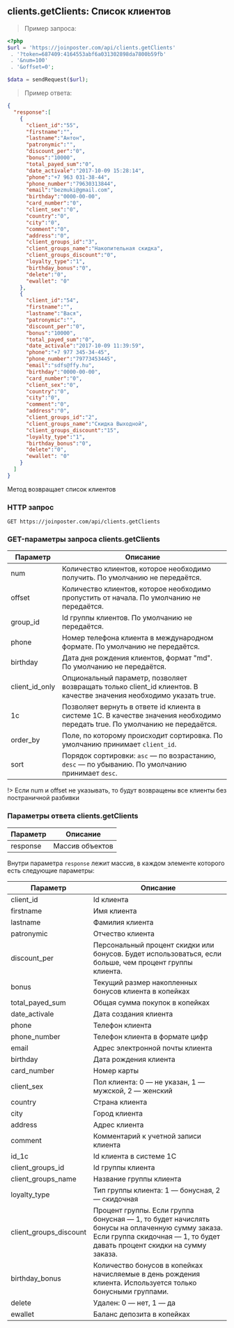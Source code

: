## clients.getClients: Список клиентов

> Пример запроса:

```php
<?php
$url = 'https://joinposter.com/api/clients.getClients'
 . '?token=687409:4164553abf6a031302898da7800b59fb'
 . '&num=100'
 . '&offset=0';

$data = sendRequest($url);
```

> Пример ответа:

```json
{  
  "response":[  
    {  
      "client_id":"55",
      "firstname":"",
      "lastname":"Антон",
      "patronymic":"",
      "discount_per":"0",
      "bonus":"10000",
      "total_payed_sum":"0",
      "date_activale":"2017-10-09 15:28:14",
      "phone":"+7 963 031-38-44",
      "phone_number":"79630313844",
      "email":"bezmuki@gmail.com",
      "birthday":"0000-00-00",
      "card_number":"0",
      "client_sex":"0",
      "country":"0",
      "city":"0",
      "comment":"0",
      "address":"0",
      "client_groups_id":"3",
      "client_groups_name":"Накопительная скидка",
      "client_groups_discount":"0",
      "loyalty_type":"1",
      "birthday_bonus":"0",
      "delete":"0",
      "ewallet": "0"
    },
    {  
      "client_id":"54",
      "firstname":"",
      "lastname":"Вася",
      "patronymic":"",
      "discount_per":"0",
      "bonus":"10000",
      "total_payed_sum":"0",
      "date_activale":"2017-10-09 11:39:59",
      "phone":"+7 977 345-34-45",
      "phone_number":"79773453445",
      "email":"sdfs@ffy.hu",
      "birthday":"0000-00-00",
      "card_number":"0",
      "client_sex":"0",
      "country":"0",
      "city":"0",
      "comment":"0",
      "address":"0",
      "client_groups_id":"2",
      "client_groups_name":"Скидка Выходной",
      "client_groups_discount":"15",
      "loyalty_type":"1",
      "birthday_bonus":"0",
      "delete":"0",
      "ewallet": "0"
    }
  ]
}
```
 
Метод возвращает список клиентов

### HTTP запрос

`GET https://joinposter.com/api/clients.getClients`

### GET-параметры запроса clients.getClients

Параметр | Описание
-------- | --------
num | Количество клиентов, которое необходимо получить. По умолчанию не передаётся.
offset | Количество клиентов, которое необходимо пропустить от начала. По умолчанию не передаётся.
group_id | Id группы клиентов. По умолчанию не передаётся.
phone | Номер телефона клиента в международном формате. По умолчанию не передаётся.
birthday | Дата дня рождения клиентов, формат "md". По умолчанию не передаётся.
client_id_only | Опциональный параметр, позволяет возвращать только client_id клиентов. В качестве значения необходимо указать true.
1c | Позволяет вернуть в ответе id клиента в системе 1С. В качестве значения необходимо передать true. По умолчанию не передаётся.
order_by | Поле, по которому происходит сортировка. По умолчанию принимает `client_id`.
sort | Порядок сортировки: `asc` — по возрастанию, `desc` — по убыванию. По умолчанию принимает `desc`.

!> Если num и offset не указывать, то будут возвращены все клиенты без постраничной разбивки

### Параметры ответа clients.getClients

Параметр | Описание
-------- | --------
response | Массив объектов

Внутри параметра `response` лежит массив, в каждом элементе которого есть следующие параметры:

Параметр | Описание
-------- | --------
client_id | Id клиента
firstname | Имя клиента
lastname | Фамилия клиента
patronymic | Отчество клиента
discount_per | Персональный процент скидки или бонусов. Будет использоваться, если больше, чем процент группы клиента.
bonus | Текущий размер накопленных бонусов клиента в копейках
total_payed_sum | Общая сумма покупок в копейках
date_activale | Дата создания клиента
phone | Телефон клиента
phone_number | Телефон клиента в формате цифр
email | Адрес электронной почты клиента
birthday | Дата рождения клиента
card_number | Номер карты
client_sex | Пол клиента: 0 — не указан, 1 — мужской, 2 — женский
country | Страна клиента
city | Город клиента
address | Адрес клиента
comment | Комментарий к учетной записи клиента
id_1c | Id клиента в системе 1С
client_groups_id | Id группы клиента
client_groups_name | Название группы клиента
loyalty_type | Тип группы клиента: 1 — бонусная, 2 — скидочная
client_groups_discount | Процент группы. Если группа бонусная — 1, то будет начислять бонусы на оплаченную сумму заказа. Если группа скидочная — 1, то будет давать процент скидки на сумму заказа.
birthday_bonus | Количество бонусов в копейках начисляемые в день рождения клиента. Используется только бонусными группами.
delete | Удален: 0 — нет, 1 — да
ewallet | Баланс депозита в копейках
